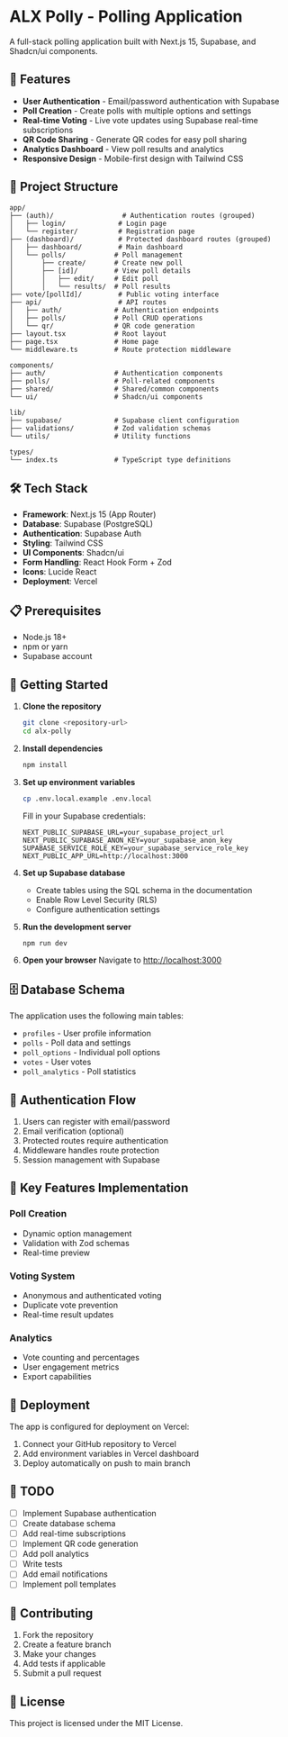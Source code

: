 # ALX Polly - Polling Application

A full-stack polling application built with Next.js 15, Supabase, and Shadcn/ui components.

## 🚀 Features

- **User Authentication** - Email/password authentication with Supabase
- **Poll Creation** - Create polls with multiple options and settings
- **Real-time Voting** - Live vote updates using Supabase real-time subscriptions
- **QR Code Sharing** - Generate QR codes for easy poll sharing
- **Analytics Dashboard** - View poll results and analytics
- **Responsive Design** - Mobile-first design with Tailwind CSS

## 📁 Project Structure

```
app/
├── (auth)/                 # Authentication routes (grouped)
│   ├── login/             # Login page
│   └── register/          # Registration page
├── (dashboard)/           # Protected dashboard routes (grouped)
│   ├── dashboard/         # Main dashboard
│   └── polls/            # Poll management
│       ├── create/       # Create new poll
│       ├── [id]/         # View poll details
│       │   ├── edit/     # Edit poll
│       │   └── results/  # Poll results
├── vote/[pollId]/         # Public voting interface
├── api/                   # API routes
│   ├── auth/             # Authentication endpoints
│   ├── polls/            # Poll CRUD operations
│   └── qr/               # QR code generation
├── layout.tsx            # Root layout
├── page.tsx              # Home page
└── middleware.ts         # Route protection middleware

components/
├── auth/                 # Authentication components
├── polls/                # Poll-related components
├── shared/               # Shared/common components
└── ui/                   # Shadcn/ui components

lib/
├── supabase/             # Supabase client configuration
├── validations/          # Zod validation schemas
└── utils/                # Utility functions

types/
└── index.ts              # TypeScript type definitions
```

## 🛠️ Tech Stack

- **Framework**: Next.js 15 (App Router)
- **Database**: Supabase (PostgreSQL)
- **Authentication**: Supabase Auth
- **Styling**: Tailwind CSS
- **UI Components**: Shadcn/ui
- **Form Handling**: React Hook Form + Zod
- **Icons**: Lucide React
- **Deployment**: Vercel

## 📋 Prerequisites

- Node.js 18+
- npm or yarn
- Supabase account

## 🚀 Getting Started

1. **Clone the repository**

   ```bash
   git clone <repository-url>
   cd alx-polly
   ```

2. **Install dependencies**

   ```bash
   npm install
   ```

3. **Set up environment variables**

   ```bash
   cp .env.local.example .env.local
   ```

   Fill in your Supabase credentials:

   ```env
   NEXT_PUBLIC_SUPABASE_URL=your_supabase_project_url
   NEXT_PUBLIC_SUPABASE_ANON_KEY=your_supabase_anon_key
   SUPABASE_SERVICE_ROLE_KEY=your_supabase_service_role_key
   NEXT_PUBLIC_APP_URL=http://localhost:3000
   ```

4. **Set up Supabase database**

   - Create tables using the SQL schema in the documentation
   - Enable Row Level Security (RLS)
   - Configure authentication settings

5. **Run the development server**

   ```bash
   npm run dev
   ```

6. **Open your browser**
   Navigate to [http://localhost:3000](http://localhost:3000)

## 🗄️ Database Schema

The application uses the following main tables:

- `profiles` - User profile information
- `polls` - Poll data and settings
- `poll_options` - Individual poll options
- `votes` - User votes
- `poll_analytics` - Poll statistics

## 🔐 Authentication Flow

1. Users can register with email/password
2. Email verification (optional)
3. Protected routes require authentication
4. Middleware handles route protection
5. Session management with Supabase

## 🎯 Key Features Implementation

### Poll Creation

- Dynamic option management
- Validation with Zod schemas
- Real-time preview

### Voting System

- Anonymous and authenticated voting
- Duplicate vote prevention
- Real-time result updates

### Analytics

- Vote counting and percentages
- User engagement metrics
- Export capabilities

## 🚀 Deployment

The app is configured for deployment on Vercel:

1. Connect your GitHub repository to Vercel
2. Add environment variables in Vercel dashboard
3. Deploy automatically on push to main branch

## 📝 TODO

- [ ] Implement Supabase authentication
- [ ] Create database schema
- [ ] Add real-time subscriptions
- [ ] Implement QR code generation
- [ ] Add poll analytics
- [ ] Write tests
- [ ] Add email notifications
- [ ] Implement poll templates

## 🤝 Contributing

1. Fork the repository
2. Create a feature branch
3. Make your changes
4. Add tests if applicable
5. Submit a pull request

## 📄 License

This project is licensed under the MIT License.

